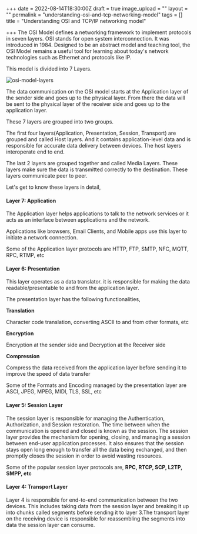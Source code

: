 +++
date = 2022-08-14T18:30:00Z
draft = true
image_upload = ""
layout = ""
permalink = "understanding-osi-and-tcp-networking-model"
tags = []
title = "Understanding OSI and TCP/IP networking model"

+++
The OSI Model defines a networking framework to implement protocols in seven layers. OSI stands for open system interconnection. It was introduced in 1984. Designed to be an abstract model and teaching tool, the OSI Model remains a useful tool for learning about today's network technologies such as Ethernet and protocols like IP.

This model is divided into 7 Layers.

![osi-model-layers](/static/uploads/osi-1.jpeg "OSI-Model-Layers")

The data communication on the OSI model starts at the Application layer of the sender side and goes up to the physical layer. From there the data will be sent to the physical layer of the receiver side and goes up to the application layer.

These 7 layers are grouped into two groups.

The first four layers(Application, Presentation, Session, Transport) are grouped and called Host layers. And it contains application-level data and is responsible for accurate data delivery between devices. The host layers interoperate end to end.

The last 2 layers are grouped together and called Media Layers. These layers make sure the data is transmitted correctly to the destination. These layers communicate peer to peer.

Let's get to know these layers in detail,

#### **Layer 7: Application**

The Application layer helps applications to talk to the network services or it acts as an interface between applications and the network. 

Applications like browsers, Email Clients, and Mobile apps use this layer to initiate a network connection.

Some of the Application layer protocols are HTTP, FTP, SMTP, NFC, MQTT, RPC, RTMP, etc

#### Layer 6: Presentation

This layer operates as a data translator. it is responsible for making the data readable/presentable to and from the application layer. 

The presentation layer has the following functionalities,

**Translation**

Character code translation, converting ASCII to and from other formats, etc

**Encryption**

Encryption at the sender side and Decryption at the Receiver side

**Compression**

Compress the data received from the application layer before sending it to improve the speed of data transfer

Some of the Formats and Encoding managed by the presentation layer are ASCI, JPEG, MPEG, MIDI, TLS, SSL, etc

#### **Layer 5: Session Layer**

The session layer is responsible for managing the Authentication, Authorization, and Session restoration. The time between when the communication is opened and closed is known as the session. The session layer provides the mechanism for opening, closing, and managing a session between end-user application processes. It also ensures that the session stays open long enough to transfer all the data being exchanged, and then promptly closes the session in order to avoid wasting resources.

Some of the popular session layer protocols are, **RPC, RTCP, SCP, L2TP,  SMPP, etc**

#### **Layer 4: Transport Layer**

Layer 4 is responsible for end-to-end communication between the two devices. This includes taking data from the session layer and breaking it up into chunks called segments before sending it to layer 3.The transport layer on the receiving device is responsible for reassembling the segments into data the session layer can consume.